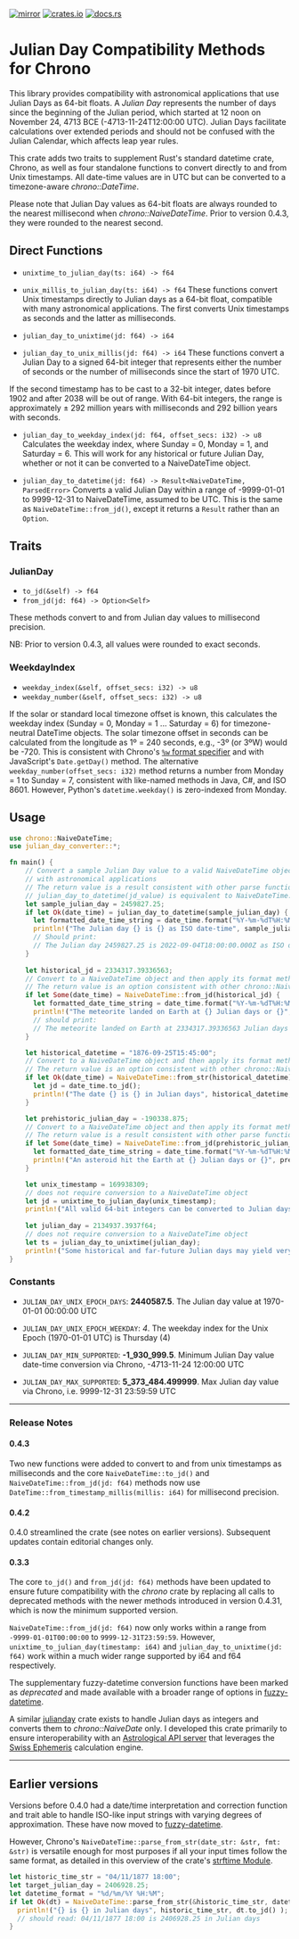 [![mirror](https://img.shields.io/badge/mirror-github-blue)](https://github.com/neilg63/julian_day_converter)
[![crates.io](https://img.shields.io/crates/v/julian_day_converter.svg)](https://crates.io/crates/julian_day_converter)
[![docs.rs](https://docs.rs/julian_day_converter/badge.svg)](https://docs.rs/julian_day_converter)


# Julian Day Compatibility Methods for Chrono

This library provides compatibility with astronomical applications that use Julian Days as 64-bit floats. A *Julian Day* represents the number of days since the beginning of the Julian period, which started at 12 noon on November 24, 4713 BCE (-4713-11-24T12:00:00 UTC). Julian Days facilitate calculations over extended periods and should not be confused with the Julian Calendar, which affects leap year rules.

This crate adds two traits to supplement Rust's standard datetime crate, Chrono, as well as four standalone functions to convert directly to and from Unix timestamps. All date-time values are in UTC but can be converted to a timezone-aware *chrono::DateTime*.

Please note that Julian Day values as 64-bit floats are always rounded to the nearest millisecond when *chrono::NaiveDateTime*. Prior to version 0.4.3, they were rounded to the nearest second. 

## Direct Functions

- `unixtime_to_julian_day(ts: i64) -> f64`
- `unix_millis_to_julian_day(ts: i64) -> f64`
These functions convert Unix timestamps directly to Julian days as a 64-bit float, compatible with many astronomical applications. The first converts Unix timestamps as seconds and the latter as milliseconds.

- `julian_day_to_unixtime(jd: f64) -> i64`
- `julian_day_to_unix_millis(jd: f64) -> i64`
These functions convert a Julian Day to a signed 64-bit integer that represents either the number of seconds or the number of milliseconds since the start of 1970 UTC.

If the second timestamp has to be cast to a 32-bit integer, dates before 1902 and after 2038 will be out of range. With 64-bit integers, the range is approximately ± 292 million years with milliseconds and 292 billion years with seconds. 

- `julian_day_to_weekday_index(jd: f64, offset_secs: i32) -> u8`
Calculates the weekday index, where Sunday = 0, Monday = 1, and Saturday = 6. This will work for any historical or future Julian Day, whether or not it can be converted to a NaiveDateTime object.

- `julian_day_to_datetime(jd: f64) -> Result<NaiveDateTime, ParsedError>`
Converts a valid Julian Day within a range of -9999-01-01 to 9999-12-31 to NaiveDateTime, assumed to be UTC. This is the same as `NaiveDateTime::from_jd()`, except it returns a `Result` rather than an `Option`.

## Traits

### JulianDay
- `to_jd(&self) -> f64`
- `from_jd(jd: f64) -> Option<Self>`

These methods convert to and from Julian day values to millisecond precision.

NB: Prior to version 0.4.3, all values were rounded to exact seconds.

### WeekdayIndex
- `weekday_index(&self, offset_secs: i32) -> u8`
- `weekday_number(&self, offset_secs: i32) -> u8`

If the solar or standard local timezone offset is known, this calculates the weekday index (Sunday = 0, Monday = 1 ... Saturday = 6) for timezone-neutral DateTime objects. The solar timezone offset in seconds can be calculated from the longitude as 1º = 240 seconds, e.g., -3º (or 3ºW) would be -720.
This is consistent with Chrono's [`%w` format specifier](https://docs.rs/chrono/latest/chrono/format/strftime/index.html) and with JavaScript's `Date.getDay()` method.
The alternative `weekday_number(offset_secs: i32)` method returns a number from Monday = 1 to Sunday = 7, consistent with like-named methods in Java, C#, and ISO 8601. However, Python's `datetime.weekday()` is zero-indexed from Monday.

## Usage

```rust
use chrono::NaiveDateTime;
use julian_day_converter::*;

fn main() {
    // Convert a sample Julian Day value to a valid NaiveDateTime object and then use to_jd() for interoperability
    // with astronomical applications
    // The return value is a result consistent with other parse functions
    // julian_day_to_datetime(jd_value) is equivalent to NaiveDateTime::from_jd(jd_value)
    let sample_julian_day = 2459827.25;
    if let Ok(date_time) = julian_day_to_datetime(sample_julian_day) {
      let formatted_date_time_string = date_time.format("%Y-%m-%dT%H:%M:%S3fZ").to_string();
      println!("The Julian day {} is {} as ISO date-time", sample_julian_day, formatted_date_time_string);
      // Should print:
      // The Julian day 2459827.25 is 2022-09-04T18:00:00.000Z as ISO date-time
    }
  
    let historical_jd = 2334317.39336563;
    // Convert to a NaiveDateTime object and then apply its format method
    // The return value is an option consistent with other chrono::NaiveDateTime constructors
    if let Some(date_time) = NaiveDateTime::from_jd(historical_jd) {
      let formatted_date_time_string = date_time.format("%Y-%m-%dT%H:%M:%S%.3fZ").to_string();
      println!("The meteorite landed on Earth at {} Julian days or {}", historical_jd, formatted_date_time_string);
      // should print: 
      // The meteorite landed on Earth at 2334317.39336563 Julian days or 1679-01-15T21:26:26.791Z
    }

    let historical_datetime = "1876-09-25T15:45:00";
    // Convert to a NaiveDateTime object and then apply its format method
    // The return value is an option consistent with other chrono::NaiveDateTime constructors
    if let Ok(date_time) = NaiveDateTime::from_str(historical_datetime) {
      let jd = date_time.to_jd();
      println!("The date {} is {} in Julian days", historical_datetime, jd);
    }

    let prehistoric_julian_day = -190338.875;
    // Convert to a NaiveDateTime object and then apply its format method
    // The return value is a result consistent with other parse functions
    if let Some(date_time) = NaiveDateTime::from_jd(prehistoric_julian_day) {
      let formatted_date_time_string = date_time.format("%Y-%m-%dT%H:%M:%S").to_string();
      println!("An asteroid hit the Earth at {} Julian days or {}", prehistoric_julian_day, formatted_date_time_string);
    }

    let unix_timestamp = 169938309;
    // does not require conversion to a NaiveDateTime object
    let jd = unixtime_to_julian_day(unix_timestamp);
    println!("All valid 64-bit integers can be converted to Julian days, e.g. {} is {} Julian days", unix_timestamp, jd);
    
    let julian_day = 2134937.3937f64;
    // does not require conversion to a NaiveDateTime object
    let ts = julian_day_to_unixtime(julian_day);
    println!("Some historical and far-future Julian days may yield very big timestamp values e.g. {} is {} as a Unix timestamp", julian_day, ts);
}
```
### Constants

- `JULIAN_DAY_UNIX_EPOCH_DAYS`: **2440587.5**. The Julian day value at 1970-01-01 00:00:00 UTC

- `JULIAN_DAY_UNIX_EPOCH_WEEKDAY`: *4*. The weekday index for the Unix Epoch (1970-01-01 UTC) is Thursday (4)
- `JULIAN_DAY_MIN_SUPPORTED`: **-1_930_999.5**. Minimum Julian Day value date-time conversion via Chrono, -4713-11-24 12:00:00 UTC
- `JULIAN_DAY_MAX_SUPPORTED`: **5_373_484.499999**. Max Julian day value via Chrono, i.e. 9999-12-31 23:59:59 UTC

---
### Release Notes
#### 0.4.3 
Two new functions were added to convert to and from unix timestamps as milliseconds and the core `NaiveDateTime::to_jd()` and `NaiveDateTime::from_jd(jd: f64)` methods now use `DateTime::from_timestamp_millis(millis: i64)` for millisecond precision.

#### 0.4.2 
0.4.0 streamlined the crate (see notes on earlier versions). Subsequent updates contain editorial changes only.

#### 0.3.3
The core `to_jd()` and `from_jd(jd: f64)` methods have been updated to ensure future compatibility with the *chrono* crate by replacing all calls to deprecated methods with the newer methods introduced in version 0.4.31, which is now the minimum supported version.

`NaiveDateTime::from_jd(jd: f64)` now only works within a range from `-9999-01-01T00:00:00` to `9999-12-31T23:59:59`. However, `unixtime_to_julian_day(timestamp: i64)` and `julian_day_to_unixtime(jd: f64)` work within a much wider range supported by i64 and f64 respectively.

The supplementary fuzzy-datetime conversion functions have been marked as *deprecated* and made available with a broader range of options in [fuzzy-datetime](https://crates.io/crates/fuzzy-datetime).

A similar [julianday](https://crates.io/crates/julianday) crate exists to handle Julian days as integers and converts them to *chrono::NaiveDate* only. I developed this crate primarily to ensure interoperability with an [Astrological API server](https://github.com/neilg63/astro-calc-api) that leverages the [Swiss Ephemeris](https://github.com/aloistr/swisseph) calculation engine.

---

## Earlier versions

Versions before 0.4.0 had a date/time interpretation and correction function and trait able to handle ISO-like input strings with varying degrees of approximation. These have now moved to [fuzzy-datetime](https://crates.io/crates/fuzzy-datetime).

However, Chrono's `NaiveDateTime::parse_from_str(date_str: &str, fmt: &str)` is versatile enough for most purposes if all your input times follow the same format, as detailed in this overview of the crate's [strftime Module](https://docs.rs/chrono/latest/chrono/format/strftime/index.html#specifiers).

```rust
let historic_time_str = "04/11/1877 18:00";
let target_julian_day = 2406928.25;
let datetime_format = "%d/%m/%Y %H:%M";
if let Ok(dt) = NaiveDateTime::parse_from_str(&historic_time_str, datetime_format) {
  println!("{} is {} in Julian days", historic_time_str, dt.to_jd() );
  // should read: 04/11/1877 18:00 is 2406928.25 in Julian days
}
```
